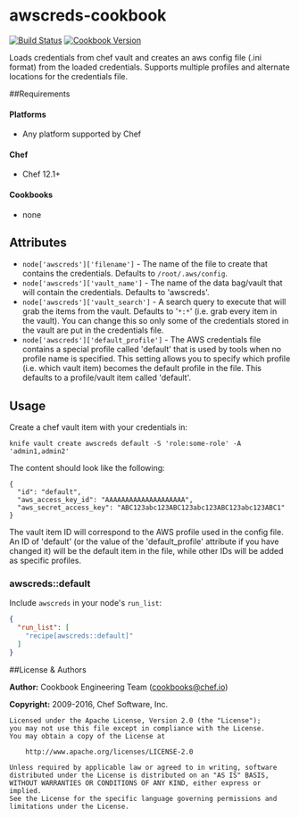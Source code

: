 # awscreds-cookbook

[![Build Status](https://travis-ci.org/chef-cookbooks/awscreds.svg?branch=master)](https://travis-ci.org/chef-cookbooks/awscreds)
[![Cookbook Version](https://img.shields.io/cookbook/v/awscreds.svg)](https://supermarket.chef.io/cookbooks/awscreds)

Loads credentials from chef vault and creates an aws config file (.ini
format) from the loaded credentials. Supports multiple profiles and
alternate locations for the credentials file.

##Requirements
#### Platforms
- Any platform supported by Chef

#### Chef
- Chef 12.1+

#### Cookbooks
- none

## Attributes

* `node['awscreds']['filename']` - The name of the file to create that
  contains the credentials. Defaults to `/root/.aws/config`.
* `node['awscreds']['vault_name']` - The name of the data bag/vault that
  will contain the credentials. Defaults to 'awscreds'.
* `node['awscreds']['vault_search']` - A search query to execute that will
  grab the items from the vault. Defaults to '`*:*`' (i.e. grab every item in
  the vault). You can change this so only some of the credentials stored in
  the vault are put in the credentials file.
* `node['awscreds']['default_profile']` - The AWS credentials file contains
  a special profile called 'default' that is used by tools when no profile
  name is specified. This setting allows you to specify which profile (i.e.
  which vault item) becomes the default profile in the file. This defaults to
  a profile/vault item called 'default'.

## Usage

Create a chef vault item with your credentials in:

    knife vault create awscreds default -S 'role:some-role' -A 'admin1,admin2'

The content should look like the following:

    {
      "id": "default",
      "aws_access_key_id": "AAAAAAAAAAAAAAAAAAAA",
      "aws_secret_access_key": "ABC123abc123ABC123abc123ABC123abc123ABC1"
    }

The vault item ID will correspond to the AWS profile used in the config file.
An ID of 'default' (or the value of the 'default_profile' attribute if you
have changed it) will be the default item in the file, while other IDs will be
added as specific profiles.

### awscreds::default

Include `awscreds` in your node's `run_list`:

```json
{
  "run_list": [
    "recipe[awscreds::default]"
  ]
}
```

##License & Authors

**Author:** Cookbook Engineering Team ([cookbooks@chef.io](mailto:cookbooks@chef.io))

**Copyright:** 2009-2016, Chef Software, Inc.

```
Licensed under the Apache License, Version 2.0 (the "License");
you may not use this file except in compliance with the License.
You may obtain a copy of the License at

    http://www.apache.org/licenses/LICENSE-2.0

Unless required by applicable law or agreed to in writing, software
distributed under the License is distributed on an "AS IS" BASIS,
WITHOUT WARRANTIES OR CONDITIONS OF ANY KIND, either express or implied.
See the License for the specific language governing permissions and
limitations under the License.
```
